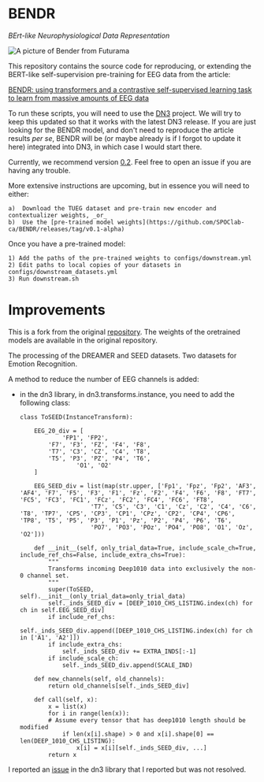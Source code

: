 # BENDR

_BErt-like Neurophysiological Data Representation_

![A picture of Bender from Futurama][logo]

This repository contains the source code for reproducing, or extending the BERT-like self-supervision pre-training for EEG data from the article:

[BENDR: using transformers and a contrastive self-supervised learning task to learn from massive amounts of EEG data](https://arxiv.org/pdf/2101.12037.pdf)

To run these scripts, you will need to use the [DN3](https://dn3.readthedocs.io/en/latest/) project. We will try to keep this updated so that it works with the latest DN3 release. If you are just looking for the BENDR model, and don't need to reproduce the article results _per se_, BENDR will be (or maybe already is if I forgot to update it here) integrated into DN3, in which case I would start there.

Currently, we recommend version [0.2](https://github.com/SPOClab-ca/dn3/tree/v0.2-alpha). Feel free to open an issue if you are having any trouble.

More extensive instructions are upcoming, but in essence you will need to either:

    a)  Download the TUEG dataset and pre-train new encoder and contextualizer weights, _or_
    b)  Use the [pre-trained model weights](https://github.com/SPOClab-ca/BENDR/releases/tag/v0.1-alpha)

Once you have a pre-trained model:

    1) Add the paths of the pre-trained weights to configs/downstream.yml
    2) Edit paths to local copies of your datasets in configs/downstream_datasets.yml
    3) Run downstream.sh

# Improvements

[logo]: BENDR-jacking-on.gif "Bender Jacking-on"

This is a fork from the original [repository](https://github.com/SPOClab-ca/BENDR). The weights of the oretrained models are available in the original repository.

The processing of the DREAMER and SEED datasets. Two datasets for Emotion Recognition.

A method to reduce the number of EEG channels is added:

- in the dn3 library, in dn3.transforms.instance, you need to add the following class:

  ```
  class ToSEED(InstanceTransform):

      EEG_20_div = [
              'FP1', 'FP2',
          'F7', 'F3', 'FZ', 'F4', 'F8',
          'T7', 'C3', 'CZ', 'C4', 'T8',
          'T5', 'P3', 'PZ', 'P4', 'T6',
                  'O1', 'O2'
      ]

      EEG_SEED_div = list(map(str.upper, ['Fp1', 'Fpz', 'Fp2', 'AF3', 'AF4', 'F7', 'F5', 'F3', 'F1', 'Fz', 'F2', 'F4', 'F6', 'F8', 'FT7', 'FC5', 'FC3', 'FC1', 'FCz', 'FC2', 'FC4', 'FC6', 'FT8',
                      'T7', 'C5', 'C3', 'C1', 'Cz', 'C2', 'C4', 'C6', 'T8', 'TP7', 'CP5', 'CP3', 'CP1', 'CPz', 'CP2', 'CP4', 'CP6', 'TP8', 'T5', 'P5', 'P3', 'P1', 'Pz', 'P2', 'P4', 'P6', 'T6',
                      'PO7', 'PO3', 'POz', 'PO4', 'PO8', 'O1', 'Oz', 'O2']))

      def __init__(self, only_trial_data=True, include_scale_ch=True, include_ref_chs=False, include_extra_chs=True):
          """
          Transforms incoming Deep1010 data into exclusively the non-0 channel set.
          """
          super(ToSEED, self).__init__(only_trial_data=only_trial_data)
          self._inds_SEED_div = [DEEP_1010_CHS_LISTING.index(ch) for ch in self.EEG_SEED_div]
          if include_ref_chs:
              self._inds_SEED_div.append([DEEP_1010_CHS_LISTING.index(ch) for ch in ['A1', 'A2']])
          if include_extra_chs:
              self._inds_SEED_div += EXTRA_INDS[:-1]
          if include_scale_ch:
              self._inds_SEED_div.append(SCALE_IND)

      def new_channels(self, old_channels):
          return old_channels[self._inds_SEED_div]

      def call(self, x):
          x = list(x)
          for i in range(len(x)):
          # Assume every tensor that has deep1010 length should be modified
              if len(x[i].shape) > 0 and x[i].shape[0] == len(DEEP_1010_CHS_LISTING):
                  x[i] = x[i][self._inds_SEED_div, ...]
          return x
  ```

I reported an [issue](https://github.com/SPOClab-ca/dn3/issues/84) in the dn3 library that I reported but was not resolved.
